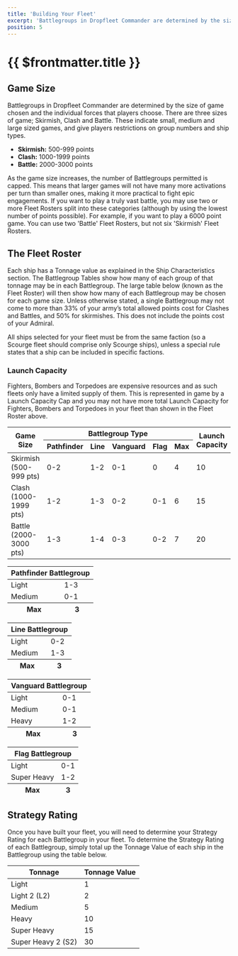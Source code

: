 ```yaml
---
title: 'Building Your Fleet'
excerpt: 'Battlegroups in Dropfleet Commander are determined by the size of game chosen and the individual forces that players choose.'
position: 5
---
```


# {{ $frontmatter.title }}

## Game Size

Battlegroups in Dropfleet Commander are determined by the size of game chosen and the individual forces that players choose. There are three sizes of game; Skirmish, Clash and Battle. These indicate small, medium and large sized games, and give players restrictions on group numbers and ship types.

* **Skirmish:** 500-999 points
* **Clash:** 1000-1999 points
* **Battle:** 2000-3000 points

As the game size increases, the number of Battlegroups permitted is capped. This means that larger games will not have many more activations per turn than smaller ones, making it more practical to fight epic engagements. If you want to play a truly vast battle, you may use two or more Fleet Rosters split into these categories (although by using the lowest number of points possible). For example, if you want to play a 6000 point game. You can use two 'Battle' Fleet Rosters, but not six 'Skirmish' Fleet Rosters.

## The Fleet Roster

Each ship has a Tonnage value as explained in the Ship Characteristics section. The Battlegroup Tables show how many of each group of that tonnage may be in each Battlegroup. The large table below (known as the Fleet Roster) will then show how many of each Battlegroup may be chosen for each game size. Unless otherwise stated, a single Battlegroup may not come to more than 33% of your army’s total allowed points cost for Clashes and Battles, and 50% for skirmishes. This does not include the points cost of your Admiral.

All ships selected for your fleet must be from the same faction (so a Scourge fleet should comprise only Scourge ships), unless a special rule states that a ship can be included in specific factions.

### Launch Capacity

Fighters, Bombers and Torpedoes are expensive resources and as such fleets only have a limited supply of them. This is represented in game by a Launch Capacity Cap and you may not have more total Launch Capacity for Fighters, Bombers and Torpedoes in your fleet than shown in the Fleet Roster above.

<table>
  <thead>
    <tr>
    <th rowspan="2">Game Size</th>
    <th colspan="5">Battlegroup Type</th>
    <th rowspan="2">Launch Capacity</th>
    </tr>
    <tr>
    <th>Pathfinder</th>
    <th>Line</th>
    <th>Vanguard</th>
    <th>Flag</th>
    <th>Max</th>
    </tr>
  </thead>
  <tbody>
    <tr>
      <td>Skirmish (500-999 pts)</td>
      <td>0-2</td>
      <td>1-2</td>
      <td>0-1</td>
      <td>0</td>
      <td>4</td>
      <td>10</td>
    </tr>
    <tr>
      <td>Clash (1000-1999 pts)</td>
      <td>1-2</td>
      <td>1-3</td>
      <td>0-2</td>
      <td>0-1</td>
      <td>6</td>
      <td>15</td>
    </tr>
    <tr>
      <td>Battle (2000-3000 pts)</td>
      <td>1-3</td>
      <td>1-4</td>
      <td>0-3</td>
      <td>0-2</td>
      <td>7</td>
      <td>20</td>
    </tr>
  </tbody>
</table>

<table>
  <thead>
    <th colspan="2">Pathfinder Battlegroup</th>
  </thead>
  <tbody>
    <tr>
      <td>Light</td>
      <td>1-3</td>
    </tr>
    <tr>
      <td>Medium</td>
      <td>0-1</td>
    </tr>
  </tbody>
  <tfoot>
    <tr>
      <th>Max</th>
      <th>3</th>
    </tr>
  </tfoot>
</table>

<table>
  <thead>
    <th colspan="2">Line Battlegroup</th>
  </thead>
  <tbody>
    <tr>
      <td>Light</td>
      <td>0-2</td>
    </tr>
    <tr>
      <td>Medium</td>
      <td>1-3</td>
    </tr>
  </tbody>
  <tfoot>
    <tr>
      <th>Max</th>
      <th>3</th>
    </tr>
  </tfoot>
</table>

<table>
  <thead>
    <th colspan="2">Vanguard Battlegroup</th>
  </thead>
  <tbody>
    <tr>
      <td>Light</td>
      <td>0-1</td>
    </tr>
    <tr>
      <td>Medium</td>
      <td>0-1</td>
    </tr>
    <tr>
      <td>Heavy</td>
      <td>1-2</td>
    </tr>
  </tbody>
  <tfoot>
    <tr>
      <th>Max</th>
      <th>3</th>
    </tr>
  </tfoot>
</table>

<table>
  <thead>
    <th colspan="2">Flag Battlegroup</th>
  </thead>
  <tbody>
    <tr>
      <td>Light</td>
      <td>0-1</td>
    </tr>
    <tr>
      <td>Super Heavy</td>
      <td>1-2</td>
    </tr>
  </tbody>
  <tfoot>
    <tr>
      <th>Max</th>
      <th>3</th>
    </tr>
  </tfoot>
</table>

## Strategy Rating

Once you have built your fleet, you will need to determine your Strategy Rating for each Battlegroup in your fleet. To determine the Strategy Rating of each Battlegroup, simply total up the Tonnage Value of each ship in the Battlegroup using the table below.

<table>
  <thead>
    <th>Tonnage</th>
    <th>Tonnage Value</th>
  </thead>
  <tbody>
    <tr>
      <td>Light</td>
      <td>1</td>
    </tr>
    <tr>
      <td>Light 2 (L2)</td>
      <td>2</td>
    </tr>
    <tr>
      <td>Medium</td>
      <td>5</td>
    </tr>
    <tr>
      <td>Heavy</td>
      <td>10</td>
    </tr>
    <tr>
      <td>Super Heavy</td>
      <td>15</td>
    </tr>
    <tr>
      <td>Super Heavy 2 (S2)</td>
      <td>30</td>
    </tr>
  </tbody>
</table>
